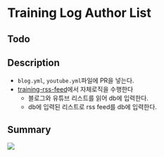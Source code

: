 # Training Log Author List

## Todo

## Description

- `blog.yml`, `youtube.yml`파일에 PR을 넣는다.
- [training-rss-feed](https://github.com/Yangeok/training-rss-feed)에서 자체로직을 수행한다
  - 블로그와 유튜브 리스트를 읽어 db에 입력한다.
  - db에 입력된 리스트로 rss feed를 db에 입력한다.

## Summary

![](https://res.cloudinary.com/yangeok/image/upload/v1554888938/11.jpg)
